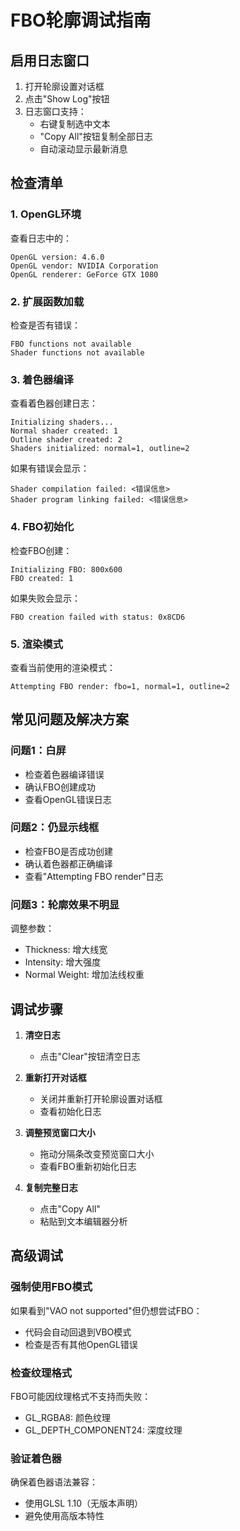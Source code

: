 # FBO轮廓调试指南

## 启用日志窗口

1. 打开轮廓设置对话框
2. 点击"Show Log"按钮
3. 日志窗口支持：
   - 右键复制选中文本
   - "Copy All"按钮复制全部日志
   - 自动滚动显示最新消息

## 检查清单

### 1. OpenGL环境
查看日志中的：
```
OpenGL version: 4.6.0
OpenGL vendor: NVIDIA Corporation
OpenGL renderer: GeForce GTX 1080
```

### 2. 扩展函数加载
检查是否有错误：
```
FBO functions not available
Shader functions not available
```

### 3. 着色器编译
查看着色器创建日志：
```
Initializing shaders...
Normal shader created: 1
Outline shader created: 2
Shaders initialized: normal=1, outline=2
```

如果有错误会显示：
```
Shader compilation failed: <错误信息>
Shader program linking failed: <错误信息>
```

### 4. FBO初始化
检查FBO创建：
```
Initializing FBO: 800x600
FBO created: 1
```

如果失败会显示：
```
FBO creation failed with status: 0x8CD6
```

### 5. 渲染模式
查看当前使用的渲染模式：
```
Attempting FBO render: fbo=1, normal=1, outline=2
```

## 常见问题及解决方案

### 问题1：白屏
- 检查着色器编译错误
- 确认FBO创建成功
- 查看OpenGL错误日志

### 问题2：仍显示线框
- 检查FBO是否成功创建
- 确认着色器都正确编译
- 查看"Attempting FBO render"日志

### 问题3：轮廓效果不明显
调整参数：
- Thickness: 增大线宽
- Intensity: 增大强度
- Normal Weight: 增加法线权重

## 调试步骤

1. **清空日志**
   - 点击"Clear"按钮清空日志

2. **重新打开对话框**
   - 关闭并重新打开轮廓设置对话框
   - 查看初始化日志

3. **调整预览窗口大小**
   - 拖动分隔条改变预览窗口大小
   - 查看FBO重新初始化日志

4. **复制完整日志**
   - 点击"Copy All"
   - 粘贴到文本编辑器分析

## 高级调试

### 强制使用FBO模式
如果看到"VAO not supported"但仍想尝试FBO：
- 代码会自动回退到VBO模式
- 检查是否有其他OpenGL错误

### 检查纹理格式
FBO可能因纹理格式不支持而失败：
- GL_RGBA8: 颜色纹理
- GL_DEPTH_COMPONENT24: 深度纹理

### 验证着色器
确保着色器语法兼容：
- 使用GLSL 1.10（无版本声明）
- 避免使用高版本特性